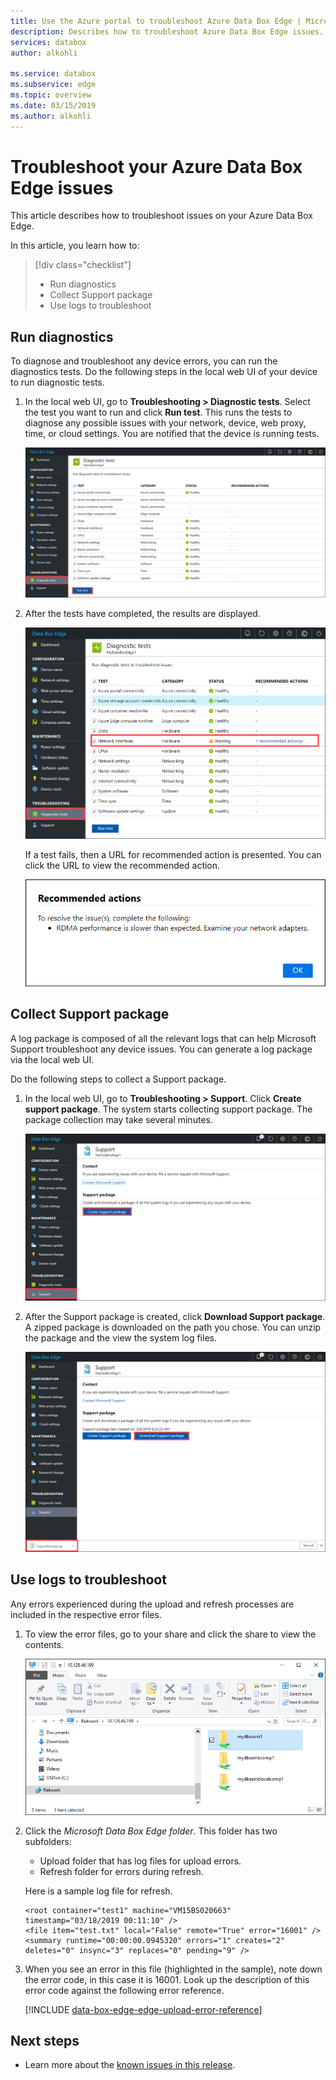 ```yaml
---
title: Use the Azure portal to troubleshoot Azure Data Box Edge | Microsoft Docs 
description: Describes how to troubleshoot Azure Data Box Edge issues.
services: databox
author: alkohli

ms.service: databox
ms.subservice: edge
ms.topic: overview
ms.date: 03/15/2019
ms.author: alkohli
---
```

# Troubleshoot your Azure Data Box Edge issues 

This article describes how to troubleshoot issues on your Azure Data Box Edge. 

In this article, you learn how to:

> [!div class="checklist"]
> * Run diagnostics
> * Collect Support package
> * Use logs to troubleshoot


## Run diagnostics

To diagnose and troubleshoot any device errors, you can run the diagnostics tests. Do the following steps in the local web UI of your device to run diagnostic tests.

1. In the local web UI, go to **Troubleshooting > Diagnostic tests**. Select the test you want to run and click **Run test**. This runs the tests to diagnose any possible issues with your network, device, web proxy, time, or cloud settings. You are notified that the device is running tests.

    ![Select tests](media/data-box-edge-troubleshoot/run-diag-1.png)
 
2. After the tests have completed, the results are displayed. 

    ![Review test results](media/data-box-edge-troubleshoot/run-diag-2.png)

    If a test fails, then a URL for recommended action is presented. You can click the URL to view the recommended action.
 
    ![Review warnings for failed tests](media/data-box-edge-troubleshoot/run-diag-3.png)


## Collect Support package

A log package is composed of all the relevant logs that can help Microsoft Support troubleshoot any device issues. You can generate a log package via the local web UI.

Do the following steps to collect a Support package. 

1. In the local web UI, go to **Troubleshooting > Support**. Click **Create support package**. The system starts collecting support package. The package collection may take several minutes.

    ![Click add user](media/data-box-edge-troubleshoot/collect-logs-1.png)
 
2. After the Support package is created, click **Download Support package**. A zipped package is downloaded on the path you chose. You can unzip the package and the view the system log files.

    ![Click add user](media/data-box-edge-troubleshoot/collect-logs-2.png)

## Use logs to troubleshoot

Any errors experienced during the upload and refresh processes are included in the respective error files.

1. To view the error files, go to your share and click the share to view the contents. 

      ![Connect to and view share contents](media/data-box-edge-troubleshoot/troubleshoot-logs-1.png)

2. Click the _Microsoft Data Box Edge folder_. This folder has two subfolders:

    - Upload folder that has log files for upload errors.
    - Refresh folder for errors during refresh.

    Here is a sample log file for refresh.

    ```
    <root container="test1" machine="VM15BS020663" timestamp="03/18/2019 00:11:10" />
    <file item="test.txt" local="False" remote="True" error="16001" />
    <summary runtime="00:00:00.0945320" errors="1" creates="2" deletes="0" insync="3" replaces="0" pending="9" />
    ``` 

3. When you see an error in this file (highlighted in the sample), note down the error code, in this case it is 16001. Look up the description of this error code against the following error reference.

    [!INCLUDE [data-box-edge-edge-upload-error-reference](../../includes/data-box-edge-gateway-upload-error-reference.md)]


## Next steps

- Learn more about the [known issues in this release](data-box-gateway-release-notes.md).
